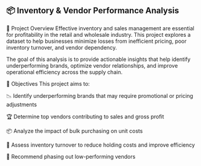 ## 📦 Inventory & Vendor Performance Analysis
🧠 Project Overview
Effective inventory and sales management are essential for profitability in the retail and wholesale industry. This project explores a dataset to help businesses minimize losses from inefficient pricing, poor inventory turnover, and vendor dependency.

The goal of this analysis is to provide actionable insights that help identify underperforming brands, optimize vendor relationships, and improve operational efficiency across the supply chain.

🎯 Objectives
This project aims to:

📉 Identify underperforming brands that may require promotional or pricing adjustments

🏆 Determine top vendors contributing to sales and gross profit

📦 Analyze the impact of bulk purchasing on unit costs

🔄 Assess inventory turnover to reduce holding costs and improve efficiency

🚫 Recommend phasing out low-performing vendors

